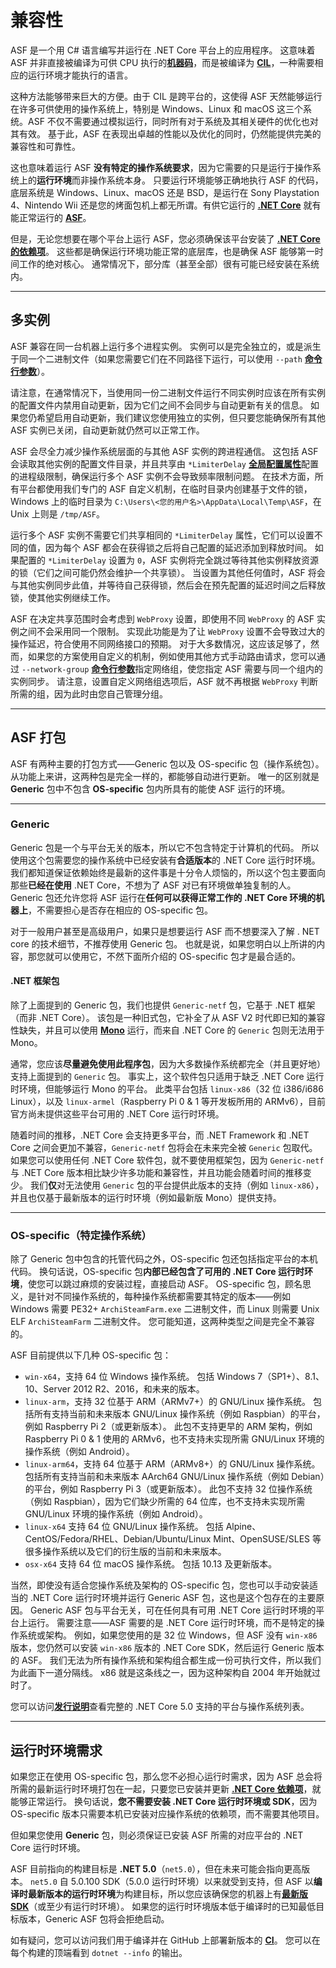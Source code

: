 # 兼容性

ASF 是一个用 C# 语言编写并运行在 .NET Core 平台上的应用程序。 这意味着 ASF 并非直接被编译为可供 CPU 执行的&#8203;**[机器码](https://en.wikipedia.org/wiki/Machine_code)**，而是被编译为 **[CIL](https://en.wikipedia.org/wiki/Common_Intermediate_Language)**，一种需要相应的运行环境才能执行的语言。

这种方法能够带来巨大的方便。由于 CIL 是跨平台的，这使得 ASF 天然能够运行在许多可供使用的操作系统上，特别是 Windows、Linux 和 macOS 这三个系统。ASF 不仅不需要通过模拟运行，同时所有对于系统及其相关硬件的优化也对其有效。 基于此，ASF 在表现出卓越的性能以及优化的同时，仍然能提供完美的兼容性和可靠性。

这也意味着运行 ASF **没有特定的操作系统要求**，因为它需要的只是运行于操作系统上的**运行环境**而非操作系统本身。 只要运行环境能够正确地执行 ASF 的代码，底层系统是 Windows、Linux、macOS 还是 BSD，是运行在 Sony Playstation 4、Nintendo Wii 还是您的烤面包机上都无所谓。有供它运行的 **[.NET Core](https://github.com/dotnet/core-setup#daily-builds)** 就有能正常运行的 **[ASF](https://github.com/JustArchiNET/ArchiSteamFarm/releases/latest)**。

但是，无论您想要在哪个平台上运行 ASF，您必须确保该平台安装了 **[.NET Core 的依赖项](https://github.com/dotnet/core/blob/master/Documentation/prereqs.md)**。 这些都是确保运行环境功能正常的底层库，也是确保 ASF 能够第一时间工作的绝对核心。 通常情况下，部分库（甚至全部）很有可能已经安装在系统内。

* * *

## 多实例

ASF 兼容在同一台机器上运行多个进程实例。 实例可以是完全独立的，或是派生于同一个二进制文件（如果您需要它们在不同路径下运行，可以使用 `--path` **[命令行参数](https://github.com/JustArchiNET/ArchiSteamFarm/wiki/Command-line-arguments)**）。

请注意，在通常情况下，当使用同一份二进制文件运行不同实例时应该在所有实例的配置文件内禁用自动更新，因为它们之间不会同步与自动更新有关的信息。 如果您仍希望启用自动更新，我们建议您使用独立的实例，但只要您能确保所有其他 ASF 实例已关闭，自动更新就仍然可以正常工作。

ASF 会尽全力减少操作系统层面的与其他 ASF 实例的跨进程通信。 这包括 ASF 会读取其他实例的配置文件目录，并且共享由 `*LimiterDelay` **[全局配置属性](https://github.com/JustArchiNET/ArchiSteamFarm/wiki/Configuration#global-config)**&#8203;配置的进程级限制，确保运行多个 ASF 实例不会导致频率限制问题。 在技术方面，所有平台都使用我们专门的 ASF 自定义机制，在临时目录内创建基于文件的锁，Windows 上的临时目录为 `C:\Users\<您的用户名>\AppData\Local\Temp\ASF`，在 Unix 上则是 `/tmp/ASF`。

运行多个 ASF 实例不需要它们共享相同的 `*LimiterDelay` 属性，它们可以设置不同的值，因为每个 ASF 都会在获得锁之后将自己配置的延迟添加到释放时间。 如果配置的 `*LimiterDelay` 设置为 `0`，ASF 实例将完全跳过等待其他实例释放资源的锁（它们之间可能仍然会维护一个共享锁）。 当设置为其他任何值时，ASF 将会与其他实例同步此值，并等待自己获得锁，然后会在预先配置的延迟时间之后释放锁，使其他实例继续工作。

ASF 在决定共享范围时会考虑到 `WebProxy` 设置，即使用不同 `WebProxy` 的 ASF 实例之间不会采用同一个限制。 实现此功能是为了让 `WebProxy` 设置不会导致过大的操作延迟，符合使用不同网络接口的预期。 对于大多数情况，这应该足够了，然而，如果您的方案使用自定义的机制，例如使用其他方式手动路由请求，您可以通过 `--network-group` **[命令行参数](https://github.com/JustArchiNET/ArchiSteamFarm/wiki/Command-line-arguments-zh-CN)**&#8203;指定网络组，使您指定 ASF 需要与同一个组内的实例同步。 请注意，设置自定义网络组选项后，ASF 就不再根据 `WebProxy` 判断所需的组，因为此时由您自己管理分组。

* * *

## ASF 打包

ASF 有两种主要的打包方式——Generic 包以及 OS-specific 包（操作系统包）。 从功能上来讲，这两种包是完全一样的，都能够自动进行更新。 唯一的区别就是 **Generic** 包中不包含 **OS-specific** 包内所具有的能使 ASF 运行的环境。

* * *

### Generic

Generic 包是一个与平台无关的版本，所以它不包含特定于计算机的代码。 所以使用这个包需要您的操作系统中已经安装有**合适版本**的 .NET Core 运行时环境。 我们都知道保证依赖始终是最新的这件事是十分令人烦恼的，所以这个包主要面向那些**已经在使用** .NET Core，不想为了 ASF 对已有环境做单独复制的人。 Generic 包还允许您将 ASF 运行在**任何可以获得正常工作的 .NET Core 环境的机器上**，不需要担心是否存在相应的 OS-specific 包。

对于一般用户甚至是高级用户，如果只是想要运行 ASF 而不想要深入了解 . NET core 的技术细节，不推荐使用 Generic 包。 也就是说，如果您明白以上所讲的内容，那您就可以使用它，不然下面所介绍的 OS-specific 包才是最合适的。

#### .NET 框架包

除了上面提到的 Generic 包，我们也提供 `Generic-netf` 包，它基于 .NET 框架（而非 .NET Core）。 该包是一种旧式包，它补全了从 ASF V2 时代即已知的兼容性缺失，并且可以使用 **[Mono](https://www.mono-project.com)** 运行，而来自 .NET Core 的 `Generic` 包则无法用于 Mono。

通常，您应该**尽量避免使用此程序包**，因为大多数操作系统都完全（并且更好地）支持上面提到的 `Generic` 包。 事实上，这个软件包只适用于缺乏 .NET Core 运行时环境，但能够运行 Mono 的平台。 此类平台包括 `linux-x86`（32 位 i386/i686 Linux），以及 `linux-armel`（Raspberry Pi 0 & 1 等开发板所用的 ARMv6），目前官方尚未提供这些平台可用的 .NET Core 运行时环境。

随着时间的推移，.NET Core 会支持更多平台，而 .NET Framework 和 .NET Core 之间会更加不兼容，`Generic-netf` 包将会在未来完全被 `Generic` 包取代。 如果您可以使用任何 .NET Core 软件包，就不要使用框架包，因为 `Generic-netf` 与 .NET Core 版本相比缺少许多功能和兼容性，并且功能会随着时间的推移变少。 我们**仅**对无法使用 `Generic` 包的平台提供此版本的支持（例如 `linux-x86`），并且也仅基于最新版本的运行时环境（例如最新版 Mono）提供支持。

* * *

### OS-specific（特定操作系统）

除了 Generic 包中包含的托管代码之外，OS-specific 包还包括指定平台的本机代码。 换句话说，OS-specific 包**内部已经包含了可用的 .NET Core 运行时环境**，使您可以跳过麻烦的安装过程，直接启动 ASF。 OS-specific 包，顾名思义，是针对不同操作系统的，每种操作系统都需要其特定的版本——例如 Windows 需要 PE32+ `ArchiSteamFarm.exe` 二进制文件，而 Linux 则需要 Unix ELF `ArchiSteamFarm` 二进制文件。 您可能知道，这两种类型之间是完全不兼容的。

ASF 目前提供以下几种 OS-specific 包：

- `win-x64`，支持 64 位 Windows 操作系统。 包括 Windows 7（SP1+）、8.1、10、Server 2012 R2、2016，和未来的版本。
- `linux-arm`，支持 32 位基于 ARM（ARMv7+）的 GNU/Linux 操作系统。 包括所有支持当前和未来版本 GNU/Linux 操作系统（例如 Raspbian）的平台，例如 Raspberry Pi 2（或更新版本）。 此包不支持更早的 ARM 架构，例如 Raspberry Pi 0 & 1 使用的 ARMv6，也不支持未实现所需 GNU/Linux 环境的操作系统（例如 Android）。
- `linux-arm64`，支持 64 位基于 ARM（ARMv8+）的 GNU/Linux 操作系统。 包括所有支持当前和未来版本 AArch64 GNU/Linux 操作系统（例如 Debian）的平台，例如 Raspberry Pi 3（或更新版本）。 此包不支持 32 位操作系统（例如 Raspbian），因为它们缺少所需的 64 位库，也不支持未实现所需 GNU/Linux 环境的操作系统（例如 Android）。
- `linux-x64` 支持 64 位 GNU/Linux 操作系统。 包括 Alpine、CentOS/Fedora/RHEL、Debian/Ubuntu/Linux Mint、OpenSUSE/SLES 等很多操作系统以及它们的衍生版的当前和未来版本。
- `osx-x64` 支持 64 位 macOS 操作系统。 包括 10.13 及更新版本。

当然，即使没有适合您操作系统及架构的 OS-specific 包，您也可以手动安装适当的 .NET Core 运行时环境并运行 Generic ASF 包，这也是这个包存在的主要原因。 Generic ASF 包与平台无关，可在任何具有可用 .NET Core 运行时环境的平台上运行。 需要注意——ASF 需要的是 .NET Core 运行时环境，而不是特定的操作系统或架构。 例如，如果您使用的是 32 位 Windows，但 ASF 没有 `win-x86` 版本，您仍然可以安装 `win-x86` 版本的 .NET Core SDK，然后运行 Generic 版本的 ASF。 我们无法为所有操作系统和架构组合都生成一份可执行文件，所以我们为此画下一道分隔线。 x86 就是这条线之一，因为这种架构自 2004 年开始就过时了。

您可以访问&#8203;**[发行说明](https://github.com/dotnet/core/blob/master/release-notes/5.0/5.0-supported-os.md)**&#8203;查看完整的 .NET Core 5.0 支持的平台与操作系统列表。

* * *

## 运行时环境需求

如果您正在使用 OS-specific 包，那么您不必担心运行时需求，因为 ASF 总会将所需的最新运行时环境打包在一起，只要您已安装并更新 **[.NET Core 依赖项](https://github.com/dotnet/core/blob/master/Documentation/prereqs.md)**，就能够正常运行。 换句话说，**您不需要安装 .NET Core 运行时环境或 SDK**，因为 OS-specific 版本只需要本机已安装对应操作系统的依赖项，而不需要其他项目。

但如果您使用 **Generic** 包，则必须保证已安装 ASF 所需的对应平台的 .NET Core 运行时环境。

ASF 目前指向的构建目标是 **.NET 5.0**（`net5.0`），但在未来可能会指向更高版本。 `net5.0` 自 5.0.100 SDK（5.0.0 运行时环境）以来就受到支持，但 ASF 以**编译时最新版本的运行时环境**为构建目标，所以您应该确保您的机器上有&#8203;**[最新版 SDK](https://dotnet.microsoft.com/download)**（或至少有运行时环境）。 如果您的运行时环境版本低于编译时的已知最低目标版本，Generic ASF 包将会拒绝启动。

如有疑问，您可以访问我们用于编译并在 GitHub 上部署新版本的 **[CI](https://ci.appveyor.com/project/JustArchi/ArchiSteamFarm)**。 您可以在每个构建的顶端看到 `dotnet --info` 的输出。